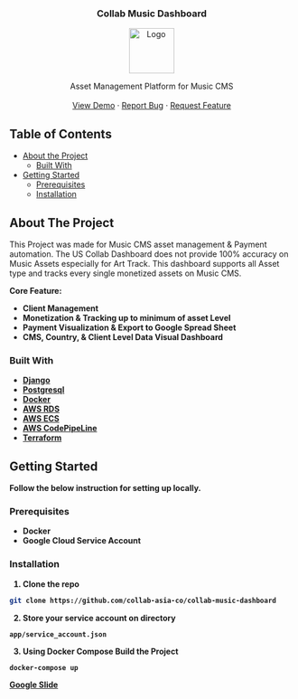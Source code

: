   <h3 align="center">Collab Music Dashboard</h3>
<p align="center">
  <a href="https://github.com/othneildrew/Best-README-Template">
    <img src="https://collabasia.co/wp-content/uploads/2019/06/logo-collab-asia.svg" alt="Logo" width="80" height="80">
  </a>

  <p align="center">
    Asset Management Platform for Music CMS
    <br />
    <br />
    <a href="https://github.com/collab-asia-co/collab-music-dashboard">View Demo</a>
    ·
    <a href="https://github.com/collab-asia-co/collab-music-dashboard/issues">Report Bug</a>
    ·
    <a href="https://github.com/collab-asia-co/collab-music-dashboard/issues">Request Feature</a>
  </p>



<!-- TABLE OF CONTENTS -->
## Table of Contents

* [About the Project](#about-the-project)
  * [Built With](#built-with)
* [Getting Started](#getting-started)
  * [Prerequisites](#prerequisites)
  * [Installation](#installation)

<!-- ABOUT THE PROJECT -->
## About The Project


This Project was made for Music CMS asset management & Payment automation. The US Collab Dashboard does not provide 100% accuracy on Music Assets especially for Art Track. This dashboard supports all Asset type and tracks every single monetized assets on Music CMS.

<b>Core Feature:
* Client Management
* Monetization & Tracking up to minimum of asset Level
* Payment Visualization & Export to Google Spread Sheet
* CMS, Country, & Client Level Data Visual Dashboard


### Built With
* [Django](https://www.djangoproject.com/)
* [Postgresql](https://www.postgresql.org/)
* [Docker](https://www.docker.com/)
* [AWS RDS](https://aws.amazon.com/rds/?nc1=h_ls)
* [AWS ECS](https://aws.amazon.com/ko/ecs/)
* [AWS CodePipeLine](https://aws.amazon.com/codepipeline/?nc1=h_ls)
* [Terraform](https://www.terraform.io/)



<!-- GETTING STARTED -->
## Getting Started

Follow the below instruction for setting up locally.

### Prerequisites

* Docker
* Google Cloud Service Account


### Installation

1. Clone the repo
```sh
git clone https://github.com/collab-asia-co/collab-music-dashboard
```
2. Store your service account on directory
```
app/service_account.json
```
3. Using Docker Compose Build the Project
```sh
docker-compose up
```
	
[Google Slide](https://docs.google.com/presentation/d/1CRdVnzipJAFfE6RP7g9YqeXPjrk6LIOM6-UQ57oqfF0/edit?usp=sharing)